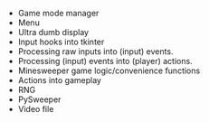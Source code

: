 - Game mode manager
- Menu
- Ultra dumb display
- Input hooks into tkinter
- Processing raw inputs into (input) events.
- Processing (input) events into (player) actions.
- Minesweeper game logic/convenience functions
- Actions into gameplay
- RNG
- PySweeper
- Video file
